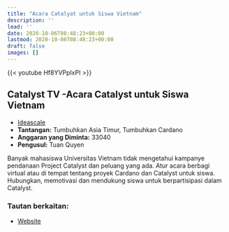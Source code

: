 ```yaml
---
title: "Acara Catalyat untuk Siswa Vietnam"
description: ''
lead: ''
date: 2020-10-06T08:48:23+00:00
lastmod: 2020-10-06T08:48:23+00:00
draft: false
images: []
---
```


{{<  youtube Hf8YVPpIxPI >}}

## Catalyst TV -Acara Catalyst untuk Siswa Vietnam

- [Ideascale](https://cardano.ideascale.com/c/idea/418484)
- **Tantangan:** Tumbuhkan Asia Timur, Tumbuhkan Cardano
- **Anggaran yang Diminta:** 33040
- **Pengusul:** Tuan Quyen

Banyak mahasiswa Universitas Vietnam tidak mengetahui kampanye pendanaan Project Catalyst dan peluang yang ada. Atur acara berbagi virtual atau di tempat tentang proyek Cardano dan Catalyst untuk siswa. Hubungkan, memotivasi dan mendukung siswa untuk berpartisipasi dalam Catalyst.

### Tautan berkaitan:

- [Website](https://cardano2vn.io)
